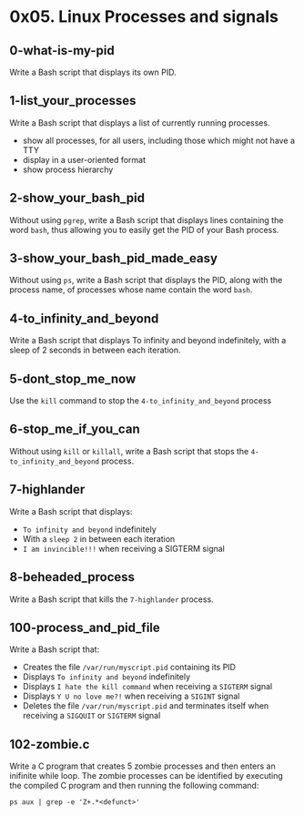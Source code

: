 # 0x05. Linux Processes and signals

## 0-what-is-my-pid
Write a Bash script that displays its own PID.

## 1-list_your_processes
Write a Bash script that displays a list of currently running processes.
- show all processes, for all users, including those which might not have a TTY
- display in a user-oriented format
- show process hierarchy

## 2-show_your_bash_pid
Without using `pgrep`, write a Bash script that displays lines containing the word `bash`, thus allowing you to easily get the PID of your Bash process.

## 3-show_your_bash_pid_made_easy
Without using `ps`, write a Bash script that displays the PID, along with the process name, of processes whose name contain the word `bash`.

## 4-to_infinity_and_beyond
Write a Bash script that displays To infinity and beyond indefinitely, with a sleep of 2 seconds in between each iteration.

## 5-dont_stop_me_now
Use the `kill` command to stop the `4-to_infinity_and_beyond` process

## 6-stop_me_if_you_can
Without using `kill` or `killall`, write a Bash script that stops the `4-to_infinity_and_beyond` process.

## 7-highlander
Write a Bash script that displays:
- `To infinity and beyond` indefinitely
- With a `sleep 2` in between each iteration
- `I am invincible!!!` when receiving a SIGTERM signal

## 8-beheaded_process
Write a Bash script that kills the `7-highlander` process.

## 100-process_and_pid_file
Write a Bash script that:
- Creates the file `/var/run/myscript.pid` containing its PID
- Displays `To infinity and beyond` indefinitely
- Displays `I hate the kill command` when receiving a `SIGTERM` signal
- Displays `Y U no love me?!` when receiving a `SIGINT` signal
- Deletes the file `/var/run/myscript.pid` and terminates itself when receiving a `SIGQUIT` or `SIGTERM` signal

## 102-zombie.c
Write a C program that creates 5 zombie processes and then enters an inifinite while loop.
The zombie processes can be identified by executing the compiled C program and then running the following command:
```
ps aux | grep -e 'Z+.*<defunct>'
```
